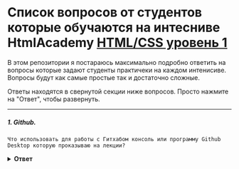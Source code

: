 # Список вопросов от студентов которые обучаются на интесниве HtmlAcademy [HTML/CSS уровень 1](https://htmlacademy.ru/intensive/htmlcss)
В этом репозитории я постараюсь максимально подробно ответить на вопросы которые задают студенты практичеки на каждом интенисиве.
Вопросы будут как самые простые так и достаточно сложные.

Ответы находятся в свернутой секции ниже вопросов. Просто нажмите на "Ответ", чтобы развернуть.


---

##### 1. Github.
```
Что использовать для работы с Гитхабом консоль или программу Github Desktop которую проказываю на лекции?
```

<details><summary><b>Ответ</b></summary>

#### Ответ

Однозначного ответа нет(используй программу Github Desktop можно успешно пройти интенсив), но я советую использовать консоль хотя и кажется что это сложно на первый взгляд!
Тут стоить отметить что используя консоль вы будет использовать минимальное количество команд, а именно всего `4`:
- 1: `git status` - проверить какие файлы вы изменили.
- 2: `git add .` - добавить все изменения чтобы `git` отслеживал измененные файлы.
- 3: `git commit -m "имя коммита""` - сделать коммит или же зафиксировать изменения в гите.
- 4: `git push origin master` - собственно отправить изменения в свой репозиторий.

Стоить добавить что если вы будуте учиться и дальше в академии, то без консоли не обойтись дальше будет работа с ветками, надо будет брать изменния из другого репозитория и так далее.

---

##### 2. Редактор.

```
Каким редактором пользоваться в течении интенсива?
```

<details><summary><b>Ответ</b></summary>

#### Ответ

На лекции советуют использовать либо `Atom` либо `Sublime` - да у них есть преимущества они бесплатные и просты в использовани для нормальной работы придется ставить достаточно много плагинов ( и да их будет достаточно для прохождения интенсива на данном интенсиве),
но если вы планируте серььезно освоить `FrontEnd` разработку то нужно использовать `IDE` типа `WebStorm` или `PhpStorm` у них очень много возможностей которые уже как говорится из `коробки` то есть встроенных по умолчанию таких как консоль, подсветка синтаксиса, форматирование отступов и так далее...<br/>
`Минус IDE платная программа - месяц бесплатного пользования`

---

##### 3. Photoshop или Zeplin

```
Какую программу использовать для комфортной работы с макетами?
```

<details><summary><b>Ответ</b></summary>

#### Ответ

Однозначно советую `photoshop` пока это стандарт де факто - дает всю нужную и полезную информацию об элементах в макете, 
в том время как `Zeplin` пытается при выборе элемента в макете дать вам и стили сразу хотя это бесполезная информация которая заводит в заблуждение студентов. <br/>
`Минус - фотошоп платный, неделя бесплатного пользования`
